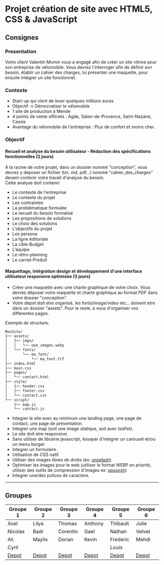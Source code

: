 # Projet création de site avec HTML5, CSS & JavaScript

## Consignes

### Presentation

Votre client Valentin Momin vous a engagé afin de créer un site vitrine pour son entreprise de vélomobile.
Vous devrez l'interroger afin de définir son besoin, établir un cahier des charges, lui présenter une maquette, pour ensuite intégrer un site fonctionnel.

### Contexte

- Start-up qui vient de lever quelques millions euros
- Objectif -> Démocratiser le vélomobile
- 1 site de production à Mende
- 4 points de vente officiels : Agde, Salon-de-Provence, Saint-Nazaire, Cassis
- Avantage du vélomobile de l'entreprise : Plus de confort et moins cher.

### Objectif 

#### Recueil et analyse du besoin utilisateur - Rédaction des spécifications fonctionnelles (2 jours)

À la racine de votre projet, dans un dossier nommé "conception", vous devrez y deposer un fichier (txt, md, pdf...) nommé "cahier_des_charges" devant contenir votre travail d'analyse du besoin.   
Cette analyse doit contenir:  

- Le contexte de l'entreprise
- Le contexte du projet
- Les contraintes
- La problématique formulée
- Le recueil du besoin formalisé
- Les propositions de solutions
- Le choix des solutions
- L'objectifs du projet
- Les persona
- La ligne éditoriale
- La cible Budget
- L'équipe
- Le rétro-planning 
- Le carnet Produit

#### Maquettage, intégration design et développement d'une interface utilisateur responsive optimisée (3 jours)

- Créer une maquette avec une charte graphique de votre choix. Vous devrez déposer votre maquette et charte graphique au format PDF dans votre dossier "conception".
- Votre depot doit etre organisé, les fonts/image/video etc... doivent etre dans un dossier "assets". Pour le reste, à vous d'organiser vos differentes pages.  

Exemple de structure:  

```bash
MonSite/
├── assets/
│   ├── imgs/
│   │   └── une_images.webp
│   └── fonts/
│       └── ma_font/
│           └── ma_font.ttf
├── index.html
├── main.css
├── pages/
│   └── contact.html
├── style/
│   ├── header.css
│   ├── footer.css
│   └── contact.css
└── script/
    ├── map.js
    └── contact.js
```
- Integrer le site avec au minimum une landing page, une page de contact, une page de présentation.
- Integrer une map (soit une image statique, soit avec leaflet).
- Le site doit etre responsive.
- Sans utiliser de librairie javascript, éssayer d'integrer un carousel et/ou un menu burger.
- Integrer un formulaire.
- Utilisation de CSS natif.
- Utiliser des images libres de droits (ex: [unsplash](https://unsplash.com/fr)).
- Optimiser les images pour le web (utiliser le format WEBP en priorité, utiliser des outils de compression d'images ex: [squoosh](https://squoosh.app/))
- Integrer une/des polices de caractere.

---

## Groupes

| Groupe 1 | Groupe 2 | Groupe 3 | Groupe 4 | Groupe 5 | Groupe 6 | 
|----------|----------|----------|----------|----------|----------|
| Axel     | Lilya    | Thomas   | Anthony  | Thibault | Julie    |
| Nicolas  | Badr     | Corentin | Gael     | Nathan   | Velvet   |
| Ali      | Maylis   | Dorian   | Kevin    | Frederic | Mehdi    |
| Cyril    |          |          |          | Louis    |          |
|[Depot]() |[Depot]() |[Depot]() |[Depot]() |[Depot]() |[Depot]() |
